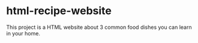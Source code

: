 # html-recipe-website
This project is a HTML website about 3 common food dishes you can learn in your home.
